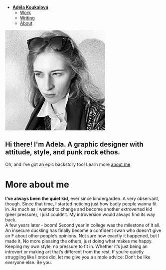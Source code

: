 - [**Adéla Koukalová**](./) 
    - [Work](work/index.md)
    - [Writing](writing/index.md)
    - [About](about.md)

![rebelious blonde girl wearing a jacket and sunglasses in a black and white picture](/img/Koukalova-headshot.jpg)

## Hi there! I'm Adela. A graphic designer with attitude, style, and punk rock ethos.

Oh, and I’ve got an epic backstory too! Learn more [about me](about.md).


# More about me

**I‘ve always been the quiet kid**,
ever since kindergarden. A very observant, though.
Since that time, I started noticing just how badly
people wanna fit in.
As much as I wanted to change and become another extroverted kid (peer pressure), I just couldn‘t. 
My introversion would always find its way back.  
A few years later - boom! Second year in college was
the milestone of it all. An insecure duckling has finally become a confident swan who doesn‘t give an F about other people‘s opinions. 
Not sure how exactly it happened, but I made it.
No more pleasing the others, just doing what makes me happy. Keeping my own style, no pressure to fit in. Whether it‘s just being an introvert or making art that‘s different from the rest. 
If you‘re quietly struggling like I once did, let me give you a simple advice: 
Don‘t be like everyone else. Be you. 




